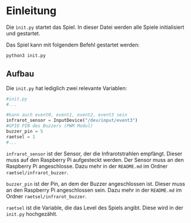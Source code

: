 # Einleitung

Die `ìnit.py` startet das Spiel. In dieser Datei werden alle Spiele initialisiert und gestartet.

Das Spiel kann mit folgendem Befehl gestartet werden:

```bash
python3 init.py
```

## Aufbau

Die `init.py` hat lediglich zwei relevante Variablen:

```python
#init.py
#...

#kann auch event0, event1, event2, event3 sein
infrarot_sensor = InputDevice("/dev/input/event3")
#GPIO PIN des Buzzers (PWM Modul)
buzzer_pin = 5
raetsel = 1
#...
```

`infrarot_sensor` ist der Sensor, der die Infrarotstrahlen empfängt. Dieser muss auf den Raspberry Pi aufgesteckt werden. Der Sensor muss an den Raspberry Pi angeschlosse. Dazu mehr in der `README.md` im Ordner `raetsel/infrarot_buzzer`.

`buzzer_pin` ist der Pin, an dem der Buzzer angeschlossen ist. Dieser muss an den Raspberry Pi angeschlossen sein. Dazu mehr in der `README.md` im Ordner `raetsel/infrarot_buzzer`.

`raetsel` ist die Variable, die das Level des Spiels angibt. Diese wird in der `init.py` hochgezählt.
